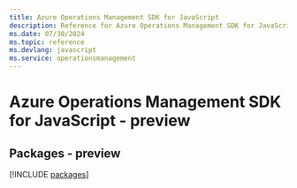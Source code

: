 ```yaml
---
title: Azure Operations Management SDK for JavaScript
description: Reference for Azure Operations Management SDK for JavaScript
ms.date: 07/30/2024
ms.topic: reference
ms.devlang: javascript
ms.service: operationsmanagement
---
```

# Azure Operations Management SDK for JavaScript - preview
## Packages - preview
[!INCLUDE [packages](operations-management-index.md)]